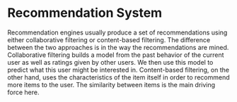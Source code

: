 # Recommendation System 
Recommendation engines usually produce a set of recommendations using either collaborative filtering or
content-based filtering. The difference between the two approaches is in the way the recommendations
are mined. Collaborative filtering builds a model from the past behavior of the current user as well as
ratings given by other users. We then use this model to predict what this user might be interested in.
Content-based filtering, on the other hand, uses the characteristics of the item itself in order to recommend
more items to the user. The similarity between items is the main driving force here.
